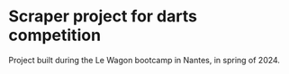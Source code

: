 # Scraper project for darts competition

Project built during the Le Wagon bootcamp in Nantes, in spring of 2024.
